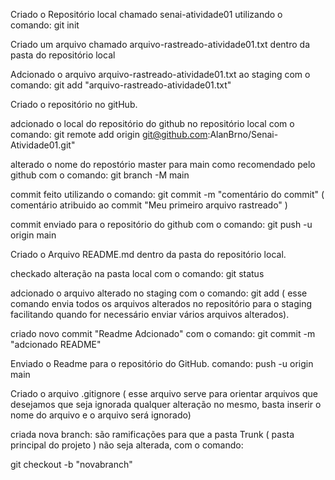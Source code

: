 Criado o Repositório local chamado senai-atividade01 utilizando o comando:
git init

Criado um arquivo chamado arquivo-rastreado-atividade01.txt dentro da pasta do repositório local

Adcionado o arquivo arquivo-rastreado-atividade01.txt ao staging com o comando:
git add "arquivo-rastreado-atividade01.txt" 


Criado o repositório no gitHub.

adcionado o local do repositório do github no repositório local com o comando:
git remote add origin git@github.com:AlanBrno/Senai-Atividade01.git"

alterado o nome do repostório master para main como recomendado pelo github com o comando:
git branch -M main

commit feito utilizando o comando:
git commit -m "comentário do commit" ( comentário atribuido ao commit "Meu primeiro arquivo rastreado" )

commit enviado para o repositório do github com o comando:
git push -u origin main

Criado o Arquivo README.md dentro da pasta do repositório local.

checkado alteração na pasta local com o comando:
git status

adcionado o arquivo alterado no staging com o comando:
git add ( esse comando envia todos os arquivos alterados no repositório para o staging facilitando quando for necessário enviar vários arquivos alterados).

criado novo commit "Readme Adcionado" com o comando:
git commit -m "adcionado README"

Enviado o Readme para o repositório do GitHub. comando:
push -u origin main

Criado o arquivo .gitignore ( esse arquivo serve para orientar arquivos que desejamos que seja ignorada qualquer alteração no mesmo, basta inserir o nome do arquivo e o arquivo será ignorado)

criada nova branch: são ramificações para que a pasta Trunk ( pasta principal do projeto ) não seja alterada, com o comando:

git checkout -b "novabranch"